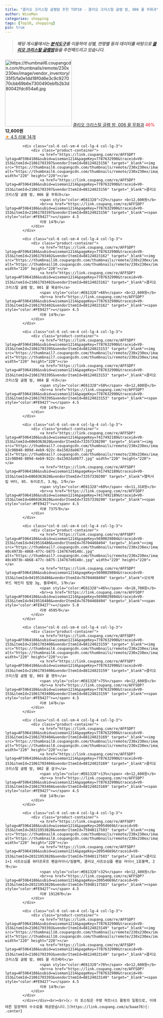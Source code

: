 ```yaml
---
title: "클리오 크리스탈 글램밤 추천 TOP10 - 클리오 크리스탈 글램 밤, 006 꿀 무화과"
author: WiseMan
categories: shopping
tags: [Top10, shopping]
pin: true
---
```


> ##### 해당 게시물에서는 [**분석도구**](https://itemscout.io/)를 이용하여 **성별**, **연령별** 등의 데이터를 바탕으로 [**클리오 크리스탈 글램밤**](https://link.coupang.com/a/baae76)들을 추천해드리고 있습니다.
<div class="container"><div class="row">
            <div class="col-6 col-sm-4 col-lg-4 col-lg-3">
                <div class="product-container">
                    <a href="https://link.coupang.com/re/AFFSDP?lptag=AF5964186&subid=wiseman1214&pageKey=7787632990&traceid=V0-153&itemId=21061703397&vendorItemId=88124023156" target="_blank"><img src="https://thumbnail6.coupangcdn.com/thumbnails/remote/230x230ex/image/vendor_inventory/35f5/fa0e1dd18f0d6e3c9c927070cbb69b6e7300490ebfb2b3d80042fdc654a6.jpg" alt="https://thumbnail6.coupangcdn.com/thumbnails/remote/230x230ex/image/vendor_inventory/35f5/fa0e1dd18f0d6e3c9c927070cbb69b6e7300490ebfb2b3d80042fdc654a6.jpg" width="220" height="220"></a>
                    <a href="https://link.coupang.com/re/AFFSDP?lptag=AF5964186&subid=wiseman1214&pageKey=7787632990&traceid=V0-153&itemId=21061703397&vendorItemId=88124023156" target="_blank">클리오 크리스탈 글램 밤, 006 꿀 무화과</a>
                    <span style="color:#E61328">46%</span> <b>12,600원</b>
                    <br><a href="https://link.coupang.com/re/AFFSDP?lptag=AF5964186&subid=wiseman1214&pageKey=7787632990&traceid=V0-153&itemId=21061703397&vendorItemId=88124023156" target="_blank"><span style="color:#FE9427">★</span> 4.5
                    리뷰 14개</a>
                </div>
            </div>
            
            <div class="col-6 col-sm-4 col-lg-4 col-lg-3">
                <div class="product-container">
                    <a href="https://link.coupang.com/re/AFFSDP?lptag=AF5964186&subid=wiseman1214&pageKey=7787632990&traceid=V0-153&itemId=21061703397&vendorItemId=88124023156" target="_blank"><img src="https://thumbnail6.coupangcdn.com/thumbnails/remote/230x230ex/image/vendor_inventory/35f5/fa0e1dd18f0d6e3c9c927070cbb69b6e7300490ebfb2b3d80042fdc654a6.jpg" alt="https://thumbnail6.coupangcdn.com/thumbnails/remote/230x230ex/image/vendor_inventory/35f5/fa0e1dd18f0d6e3c9c927070cbb69b6e7300490ebfb2b3d80042fdc654a6.jpg" width="220" height="220"></a>
                    <a href="https://link.coupang.com/re/AFFSDP?lptag=AF5964186&subid=wiseman1214&pageKey=7787632990&traceid=V0-153&itemId=21061703397&vendorItemId=88124023156" target="_blank">클리오 크리스탈 글램 밤, 006 꿀 무화과</a>
                    <span style="color:#E61328">22%</span> <b>12,600원</b>
                    <br><a href="https://link.coupang.com/re/AFFSDP?lptag=AF5964186&subid=wiseman1214&pageKey=7787632990&traceid=V0-153&itemId=21061703397&vendorItemId=88124023156" target="_blank"><span style="color:#FE9427">★</span> 4.5
                    리뷰 14개</a>
                </div>
            </div>
            
            <div class="col-6 col-sm-4 col-lg-4 col-lg-3">
                <div class="product-container">
                    <a href="https://link.coupang.com/re/AFFSDP?lptag=AF5964186&subid=wiseman1214&pageKey=7787632990&traceid=V0-153&itemId=21061703402&vendorItemId=88124023162" target="_blank"><img src="https://thumbnail10.coupangcdn.com/thumbnails/remote/230x230ex/image/vendor_inventory/3489/045c4e23f8216913a681ad34001347abe62f5d40e18f29de5fe028c47791.jpg" alt="https://thumbnail10.coupangcdn.com/thumbnails/remote/230x230ex/image/vendor_inventory/3489/045c4e23f8216913a681ad34001347abe62f5d40e18f29de5fe028c47791.jpg" width="220" height="220"></a>
                    <a href="https://link.coupang.com/re/AFFSDP?lptag=AF5964186&subid=wiseman1214&pageKey=7787632990&traceid=V0-153&itemId=21061703402&vendorItemId=88124023162" target="_blank">클리오 크리스탈 글램 밤, 001 꿀 복숭아</a>
                    <span style="color:#E61328">66%</span> <b>12,600원</b>
                    <br><a href="https://link.coupang.com/re/AFFSDP?lptag=AF5964186&subid=wiseman1214&pageKey=7787632990&traceid=V0-153&itemId=21061703402&vendorItemId=88124023162" target="_blank"><span style="color:#FE9427">★</span> 4.5
                    리뷰 14개</a>
                </div>
            </div>
            
            <div class="col-6 col-sm-4 col-lg-4 col-lg-3">
                <div class="product-container">
                    <a href="https://link.coupang.com/re/AFFSDP?lptag=AF5964186&subid=wiseman1214&pageKey=7787632990&traceid=V0-153&itemId=21061703395&vendorItemId=88124023153" target="_blank"><img src="https://thumbnail7.coupangcdn.com/thumbnails/remote/230x230ex/image/vendor_inventory/c780/bf3921c668c51b2caabd5a039f77a2c8542667879edd2933d0bbcbef982d.jpg" alt="https://thumbnail7.coupangcdn.com/thumbnails/remote/230x230ex/image/vendor_inventory/c780/bf3921c668c51b2caabd5a039f77a2c8542667879edd2933d0bbcbef982d.jpg" width="220" height="220"></a>
                    <a href="https://link.coupang.com/re/AFFSDP?lptag=AF5964186&subid=wiseman1214&pageKey=7787632990&traceid=V0-153&itemId=21061703395&vendorItemId=88124023153" target="_blank">클리오 크리스탈 글램 밤, 004 꿀 사과</a>
                    <span style="color:#E61328">58%</span> <b>12,600원</b>
                    <br><a href="https://link.coupang.com/re/AFFSDP?lptag=AF5964186&subid=wiseman1214&pageKey=7787632990&traceid=V0-153&itemId=21061703395&vendorItemId=88124023153" target="_blank"><span style="color:#FE9427">★</span> 4.5
                    리뷰 14개</a>
                </div>
            </div>
            
            <div class="col-6 col-sm-4 col-lg-4 col-lg-3">
                <div class="product-container">
                    <a href="https://link.coupang.com/re/AFFSDP?lptag=AF5964186&subid=wiseman1214&pageKey=7417492189&traceid=V0-153&itemId=6060363620&vendorItemId=73357330290" target="_blank"><img src="https://thumbnail7.coupangcdn.com/thumbnails/remote/230x230ex/image/retail/images/360831101008601-12c98048-809d-4eb9-922c-8a1502da9877.jpg" alt="https://thumbnail7.coupangcdn.com/thumbnails/remote/230x230ex/image/retail/images/360831101008601-12c98048-809d-4eb9-922c-8a1502da9877.jpg" width="220" height="220"></a>
                    <a href="https://link.coupang.com/re/AFFSDP?lptag=AF5964186&subid=wiseman1214&pageKey=7417492189&traceid=V0-153&itemId=6060363620&vendorItemId=73357330290" target="_blank">멜릭서 립 버터, 05. 듀이로즈, 3.9g, 1개</a>
                    <span style="color:#E61328">60%</span> <b>11,310원</b>
                    <br><a href="https://link.coupang.com/re/AFFSDP?lptag=AF5964186&subid=wiseman1214&pageKey=7417492189&traceid=V0-153&itemId=6060363620&vendorItemId=73357330290" target="_blank"><span style="color:#FE9427">★</span> 4.5
                    리뷰 7375개</a>
                </div>
            </div>
            
            <div class="col-6 col-sm-4 col-lg-4 col-lg-3">
                <div class="product-container">
                    <a href="https://link.coupang.com/re/AFFSDP?lptag=AF5964186&subid=wiseman1214&pageKey=5690029804&traceid=V0-153&itemId=9419516486&vendorItemId=76704468494" target="_blank"><img src="https://thumbnail7.coupangcdn.com/thumbnails/remote/230x230ex/image/retail/images/284609171077670-40c4973b-4868-477c-b875-134767e0148c.jpg" alt="https://thumbnail7.coupangcdn.com/thumbnails/remote/230x230ex/image/retail/images/284609171077670-40c4973b-4868-477c-b875-134767e0148c.jpg" width="220" height="220"></a>
                    <a href="https://link.coupang.com/re/AFFSDP?lptag=AF5964186&subid=wiseman1214&pageKey=5690029804&traceid=V0-153&itemId=9419516486&vendorItemId=76704468494" target="_blank">오브제 무드 체인지 립밤 3g, 블루베리, 1개</a>
                    <span style="color:#E61328">46%</span> <b>10,700원</b>
                    <br><a href="https://link.coupang.com/re/AFFSDP?lptag=AF5964186&subid=wiseman1214&pageKey=5690029804&traceid=V0-153&itemId=9419516486&vendorItemId=76704468494" target="_blank"><span style="color:#FE9427">★</span> 5.0
                    리뷰 4595개</a>
                </div>
            </div>
            
            <div class="col-6 col-sm-4 col-lg-4 col-lg-3">
                <div class="product-container">
                    <a href="https://link.coupang.com/re/AFFSDP?lptag=AF5964186&subid=wiseman1214&pageKey=7787632990&traceid=V0-153&itemId=21061703400&vendorItemId=88124023159" target="_blank"><img src="https://thumbnail6.coupangcdn.com/thumbnails/remote/230x230ex/image/vendor_inventory/6540/6407625437e4e0c443db4e03a4783716089f13da0dc9c4913d29078edcc2.jpg" alt="https://thumbnail6.coupangcdn.com/thumbnails/remote/230x230ex/image/vendor_inventory/6540/6407625437e4e0c443db4e03a4783716089f13da0dc9c4913d29078edcc2.jpg" width="220" height="220"></a>
                    <a href="https://link.coupang.com/re/AFFSDP?lptag=AF5964186&subid=wiseman1214&pageKey=7787632990&traceid=V0-153&itemId=21061703400&vendorItemId=88124023159" target="_blank">클리오 크리스탈 글램 밤, 003 꿀 앵두</a>
                    <span style="color:#E61328">75%</span> <b>12,600원</b>
                    <br><a href="https://link.coupang.com/re/AFFSDP?lptag=AF5964186&subid=wiseman1214&pageKey=7787632990&traceid=V0-153&itemId=21061703400&vendorItemId=88124023159" target="_blank"><span style="color:#FE9427">★</span> 4.5
                    리뷰 14개</a>
                </div>
            </div>
            
            <div class="col-6 col-sm-4 col-lg-4 col-lg-3">
                <div class="product-container">
                    <a href="https://link.coupang.com/re/AFFSDP?lptag=AF5964186&subid=wiseman1214&pageKey=7787632990&traceid=V0-153&itemId=21061703404&vendorItemId=88124023169" target="_blank"><img src="https://thumbnail8.coupangcdn.com/thumbnails/remote/230x230ex/image/vendor_inventory/3106/421c4f78730a47020f41c52b09bde8892146001738a0cd9782c677c0af48.jpg" alt="https://thumbnail8.coupangcdn.com/thumbnails/remote/230x230ex/image/vendor_inventory/3106/421c4f78730a47020f41c52b09bde8892146001738a0cd9782c677c0af48.jpg" width="220" height="220"></a>
                    <a href="https://link.coupang.com/re/AFFSDP?lptag=AF5964186&subid=wiseman1214&pageKey=7787632990&traceid=V0-153&itemId=21061703404&vendorItemId=88124023169" target="_blank">클리오 크리스탈 글램 밤, 002 꿀 살구</a>
                    <span style="color:#E61328">13%</span> <b>12,600원</b>
                    <br><a href="https://link.coupang.com/re/AFFSDP?lptag=AF5964186&subid=wiseman1214&pageKey=7787632990&traceid=V0-153&itemId=21061703404&vendorItemId=88124023169" target="_blank"><span style="color:#FE9427">★</span> 4.5
                    리뷰 14개</a>
                </div>
            </div>
            
            <div class="col-6 col-sm-4 col-lg-4 col-lg-3">
                <div class="product-container">
                    <a href="https://link.coupang.com/re/AFFSDP?lptag=AF5964186&subid=wiseman1214&pageKey=20954669&traceid=V0-153&itemId=20321953820&vendorItemId=75940117503" target="_blank"><img src="https://thumbnail8.coupangcdn.com/thumbnails/remote/230x230ex/image/vendor_inventory/582e/b44f03e2f9d6ba7da58cf06639c58ddc714f8f0be75702fbeaa320a46496.jpg" alt="https://thumbnail8.coupangcdn.com/thumbnails/remote/230x230ex/image/vendor_inventory/582e/b44f03e2f9d6ba7da58cf06639c58ddc714f8f0be75702fbeaa320a46496.jpg" width="220" height="220"></a>
                    <a href="https://link.coupang.com/re/AFFSDP?lptag=AF5964186&subid=wiseman1214&pageKey=20954669&traceid=V0-153&itemId=20321953820&vendorItemId=75940117503" target="_blank">클리오 1+1 샤프쏘심플 워터프루프 펜슬라이너/킬블랙, 클리오_샤프쏘심플 펜슬 라이너_1호블랙, 2개</a>
                    <span style="color:#E61328">32%</span> <b>12,400원</b>
                    <br><a href="https://link.coupang.com/re/AFFSDP?lptag=AF5964186&subid=wiseman1214&pageKey=20954669&traceid=V0-153&itemId=20321953820&vendorItemId=75940117503" target="_blank"><span style="color:#FE9427">★</span> 4.5
                    리뷰 19120개</a>
                </div>
            </div>
            
            <div class="col-6 col-sm-4 col-lg-4 col-lg-3">
                <div class="product-container">
                    <a href="https://link.coupang.com/re/AFFSDP?lptag=AF5964186&subid=wiseman1214&pageKey=7787632990&traceid=V0-153&itemId=21061703393&vendorItemId=88124023149" target="_blank"><img src="https://thumbnail10.coupangcdn.com/thumbnails/remote/230x230ex/image/vendor_inventory/a579/e730cbed5bf04da31c749a1536a9782b9f37091ec198b91e5be64a4c16ac.jpg" alt="https://thumbnail10.coupangcdn.com/thumbnails/remote/230x230ex/image/vendor_inventory/a579/e730cbed5bf04da31c749a1536a9782b9f37091ec198b91e5be64a4c16ac.jpg" width="220" height="220"></a>
                    <a href="https://link.coupang.com/re/AFFSDP?lptag=AF5964186&subid=wiseman1214&pageKey=7787632990&traceid=V0-153&itemId=21061703393&vendorItemId=88124023149" target="_blank">클리오 크리스탈 글램 밤, 005 꿀 라즈베리</a>
                    <span style="color:#E61328">76%</span> <b>12,600원</b>
                    <br><a href="https://link.coupang.com/re/AFFSDP?lptag=AF5964186&subid=wiseman1214&pageKey=7787632990&traceid=V0-153&itemId=21061703393&vendorItemId=88124023149" target="_blank"><span style="color:#FE9427">★</span> 4.5
                    리뷰 14개</a>
                </div>
            </div>
            </div></div><br><br>[👉 이 포스팅은 쿠팡 파트너스 활동의 일환으로, 이에 따른 일정액의 수수료를 제공받습니다.](https://link.coupang.com/a/baae76){: .center}